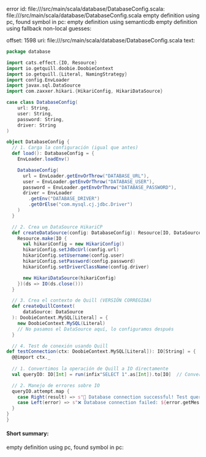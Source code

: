 error id: file://<WORKSPACE>/src/main/scala/database/DatabaseConfig.scala:
file://<WORKSPACE>/src/main/scala/database/DatabaseConfig.scala
empty definition using pc, found symbol in pc: 
empty definition using semanticdb
empty definition using fallback
non-local guesses:

offset: 1598
uri: file://<WORKSPACE>/src/main/scala/database/DatabaseConfig.scala
text:
```scala
package database

import cats.effect.{IO, Resource}
import io.getquill.doobie.DoobieContext
import io.getquill.{Literal, NamingStrategy}
import config.EnvLoader
import javax.sql.DataSource
import com.zaxxer.hikari.{HikariConfig, HikariDataSource}

case class DatabaseConfig(
    url: String,
    user: String,
    password: String,
    driver: String
)

object DatabaseConfig {
  // 1. Carga la configuración (igual que antes)
  def load(): DatabaseConfig = {
    EnvLoader.loadEnv()

    DatabaseConfig(
      url = EnvLoader.getEnvOrThrow("DATABASE_URL"),
      user = EnvLoader.getEnvOrThrow("DATABASE_USER"),
      password = EnvLoader.getEnvOrThrow("DATABASE_PASSWORD"),
      driver = EnvLoader
        .getEnv("DATABASE_DRIVER")
        .getOrElse("com.mysql.cj.jdbc.Driver")
    )
  }

  // 2. Crea un DataSource HikariCP
  def createDataSource(config: DatabaseConfig): Resource[IO, DataSource] = {
    Resource.make(IO {
      val hikariConfig = new HikariConfig()
      hikariConfig.setJdbcUrl(config.url)
      hikariConfig.setUsername(config.user)
      hikariConfig.setPassword(config.password)
      hikariConfig.setDriverClassName(config.driver)

      new HikariDataSource(hikariConfig)
    })(ds => IO(ds.close()))
  }

  // 3. Crea el contexto de Quill (VERSIÓN CORREGIDA)
  def createQuillContext(
      dataSource: DataSource
  ): DoobieContext.MySQL[Literal] = {
    new DoobieContext.MySQL(Literal)
    // No pasamos el DataSource aquí, lo configuramos después
  }

  // 4. Test de conexión usando Quill
def testConnection(ctx: DoobieContext.MySQL[Literal]): IO[String] = {
  @@import ctx._
  
  // 1. Convertimos la operación de Quill a IO directamente
  val queryIO: IO[Int] = run(infix"SELECT 1".as[Int]).to[IO]  // Conversión explícita a IO

  // 2. Manejo de errores sobre IO
  queryIO.attempt.map {
    case Right(result) => s"🎉 Database connection successful! Test query returned: $result"
    case Left(error) => s"❌ Database connection failed: ${error.getMessage}"
  }
}
}

```


#### Short summary: 

empty definition using pc, found symbol in pc: 